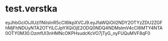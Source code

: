 # test.verstka

eyJhbGciOiJIUzI1NiIsInR5cCI6IkpXVCJ9.eyJfaWQiOiI2NDY2OTYzZDU2ZGFhMjFhNDUyNTA2OTYiLCJpYXQiOjE2ODQ0NDQ4NDMsImV4cCI6MTY4NTA0OTY0M30.OzmfUI3nHMNcOKPHsudcKcVO7jTyG_nyFUQuMVF8qF0
